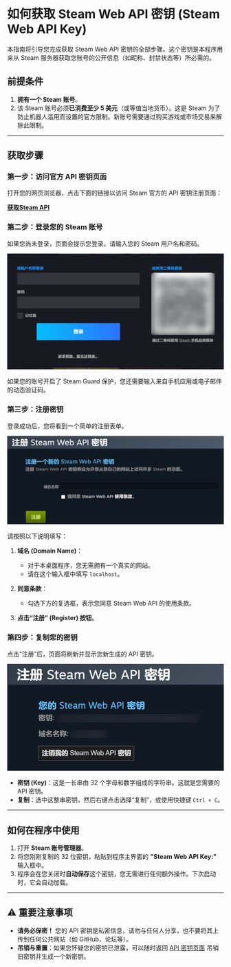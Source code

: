 # 如何获取 Steam Web API 密钥 (Steam Web API Key)

本指南将引导您完成获取 Steam Web API 密钥的全部步骤。这个密钥是本程序用来从 Steam 服务器获取您账号的公开信息（如昵称、封禁状态等）所必需的。

## 前提条件

1.  **拥有一个 Steam 账号**。
2.  该 Steam 账号必须**已消费至少 5 美元**（或等值当地货币）。这是 Steam 为了防止机器人滥用而设置的官方限制。新账号需要通过购买游戏或市场交易来解除此限制。

---

## 获取步骤

### 第一步：访问官方 API 密钥页面

打开您的网页浏览器，点击下面的链接以访问 Steam 官方的 API 密钥注册页面：

**[获取Steam API](https://steamcommunity.com/dev/apikey)**

### 第二步：登录您的 Steam 账号

如果您尚未登录，页面会提示您登录。请输入您的 Steam 用户名和密码。

  
![login steam](image/login.png)

如果您的账号开启了 Steam Guard 保护，您还需要输入来自手机应用或电子邮件的动态验证码。

### 第三步：注册密钥

登录成功后，您将看到一个简单的注册表单。

  
![reg-api](image/reg%20api.png)

请按照以下说明填写：

1.  **域名 (Domain Name)**：
    *   对于本桌面程序，您无需拥有一个真实的网站。
    *   请在这个输入框中填写 `localhost`。

2.  **同意条款**：
    *   勾选下方的复选框，表示您同意 Steam Web API 的使用条款。

3.  **点击“注册” (Register) 按钮**。

### 第四步：复制您的密钥

点击“注册”后，页面将刷新并显示您新生成的 API 密钥。

  
![end](image/end.png)

*   **密钥 (Key)**：这是一长串由 32 个字母和数字组成的字符串。这就是您需要的 API 密钥。
*   **复制**：选中这整串密钥，然后右键点击选择“复制”，或使用快捷键 `Ctrl + C`。

---

## 如何在程序中使用

1.  打开 **Steam 账号管理器**。
2.  将您刚刚复制的 32 位密钥，粘贴到程序主界面的 **"Steam Web API Key:"** 输入框中。
3.  程序会在您关闭时**自动保存**这个密钥，您无需进行任何额外操作。下次启动时，它会自动加载。

---

## ⚠️ 重要注意事项

*   **请务必保密！** 您的 API 密钥是私密信息，请勿与任何人分享，也不要将其上传到任何公共网站（如 GitHub、论坛等）。
*   **吊销与重置**：如果您怀疑您的密钥已泄露，可以随时返回 [API 密钥页面](https://steamcommunity.com/dev/apikey) 吊销旧密钥并生成一个新密钥。
